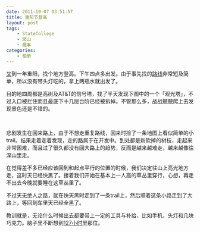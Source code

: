 ```yaml
---
date: 2011-10-07 03:51:57
title: 重阳节登高
layout: post
tags:
    - StateCollege
    - 爬山
    - 趣事
categories:
    - 相册
---
```

[又](http://youtu.be/MOQVadavObQ)到一年重阳，找个地方登高。下午四点多出发。由于事先找的[路线](http://g.co/maps/arrbb)非常短及简单，所以没有带头灯吃的，拿上两瓶水就出发了。

目的地四周都是高树及AT&amp;T的信号塔，找了半天发现下图中的一个「观光塔」，不过入口被拦住而且最底下十几层台阶已经被拆掉。不管那么多，战战兢兢爬上去发现景色还是不错的。

<img src="https://lh4.googleusercontent.com/-IIGtmkIp5lY/Toz636ls0HI/AAAAAAABf9w/w1fpRTqHbx0/s640/IMG_2557.jpg" alt="" />

<img src="https://lh6.googleusercontent.com/-imOO6jybPus/Toz64A3Ru4I/AAAAAAABf90/O8jciSKa8VQ/s640/IMG_2561.jpg" alt="" />

<img src="https://lh4.googleusercontent.com/-eE1r6FdvIho/Toz64ryNaDI/AAAAAAABf-A/7QJmBPi7UNo/s640/IMG_2566.jpg" alt="" />

<img src="https://lh5.googleusercontent.com/-Rx3gIFwa9iQ/Toz65FVQ8uI/AAAAAAABf-E/_F7G7U8rXz4/s640/IMG_2567.jpg" alt="" />

<img src="https://lh3.googleusercontent.com/-NeOvsBJ80AY/Toz65RddygI/AAAAAAABf-I/J4VpvhjiZlA/s640/IMG_2569.jpg" alt="" />

<img src="https://lh4.googleusercontent.com/-oDHKebJ0uw8/Toz65YJmopI/AAAAAAABf-M/IzGlngANOXs/s640/IMG_2572.jpg" alt="" />

<img src="https://lh6.googleusercontent.com/-WkkmCjrURdw/Toz65mPHT2I/AAAAAAABf-Q/OzS6QyhyyEI/s640/IMG_2574.jpg" alt="" />

<img src="https://lh4.googleusercontent.com/-CGAdln2QB5w/Toz65zpkHoI/AAAAAAABf-U/vZKaj-N9KIQ/s640/IMG_2575.jpg" alt="" />

悲剧发生在回来路上，由于不想走重复路线，回来时捡了一条地图上看似简单的小trail。结果走着走着发现，走的路属于在开发中。到处都是新砍掉的树枝，走起来非常困难，而且过了很久都没有回大路上的趋势，反而是越来越难走，越来越像往深山里走。

在觉得差不多已经应该回到和起点平行的位置的时候，我们决定往山上亮光地方走，这时天已经快黑了。接着我们开始在基本上一人高的草丛里穿行，心想，再走不出去今晚就要睡在这草丛里了。

不过天无绝人之路，就在快天黑时走到了一条trail上，然后顺着这条小路走到了大路上，等回到车里天已经全黑了。

教训就是，无论什么时候出去都要带上一定的工具与补给，比如手机，头灯和几块巧克力。脑子里不断想到<a href="http://www.imdb.com/title/tt1542344/">127小时</a>里那位。
